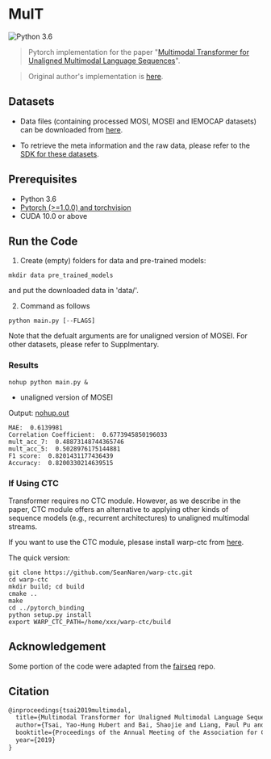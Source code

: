 # MulT

![Python 3.6](https://img.shields.io/badge/python-3.6-green.svg)  

> Pytorch implementation for the paper "[Multimodal Transformer for Unaligned Multimodal Language Sequences](https://arxiv.org/pdf/1906.00295.pdf)". 

> Original author's implementation is [here](https://github.com/yaohungt/Multimodal-Transformer).
 
  
## Datasets

 - Data files (containing processed MOSI, MOSEI and IEMOCAP datasets) can be downloaded from [here](https://www.dropbox.com/sh/hyzpgx1hp9nj37s/AAB7FhBqJOFDw2hEyvv2ZXHxa?dl=0).

 - To retrieve the meta information and the raw data, please refer to the [SDK for these datasets](https://github.com/A2Zadeh/CMU-MultimodalSDK).


## Prerequisites
- Python 3.6
- [Pytorch (>=1.0.0) and torchvision](https://pytorch.org/)
- CUDA 10.0 or above


## Run the Code

1. Create (empty) folders for data and pre-trained models:
~~~~
mkdir data pre_trained_models
~~~~

and put the downloaded data in 'data/'.

2. Command as follows
~~~~
python main.py [--FLAGS]
~~~~

Note that the defualt arguments are for unaligned version of MOSEI. For other datasets, please refer to Supplmentary.

### Results

```
nohup python main.py &
```

 - unaligned version of MOSEI

Output: [nohup.out](https://github.com/Eurus-Holmes/MulT/blob/master/nohup.out)

```
MAE:  0.6139981
Correlation Coefficient:  0.6773945850196033
mult_acc_7:  0.48873148744365746
mult_acc_5:  0.5028976175144881
F1 score:  0.8201431177436439
Accuracy:  0.8200330214639515
```

### If Using CTC

Transformer requires no CTC module. However, as we describe in the paper, CTC module offers an alternative to applying other kinds of sequence models (e.g., recurrent architectures) to unaligned multimodal streams.

If you want to use the CTC module, plesase install warp-ctc from [here](https://github.com/baidu-research/warp-ctc).

The quick version:
~~~~
git clone https://github.com/SeanNaren/warp-ctc.git
cd warp-ctc
mkdir build; cd build
cmake ..
make
cd ../pytorch_binding
python setup.py install
export WARP_CTC_PATH=/home/xxx/warp-ctc/build
~~~~

## Acknowledgement
Some portion of the code were adapted from the [fairseq](https://github.com/pytorch/fairseq) repo.


## Citation

```tex
@inproceedings{tsai2019multimodal,
  title={Multimodal Transformer for Unaligned Multimodal Language Sequences},
  author={Tsai, Yao-Hung Hubert and Bai, Shaojie and Liang, Paul Pu and Kolter, J Zico and Morency, Louis-Philippe and Salakhutdinov, Ruslan},
  booktitle={Proceedings of the Annual Meeting of the Association for Computational Linguistics (ACL)},
  year={2019}
}
```
